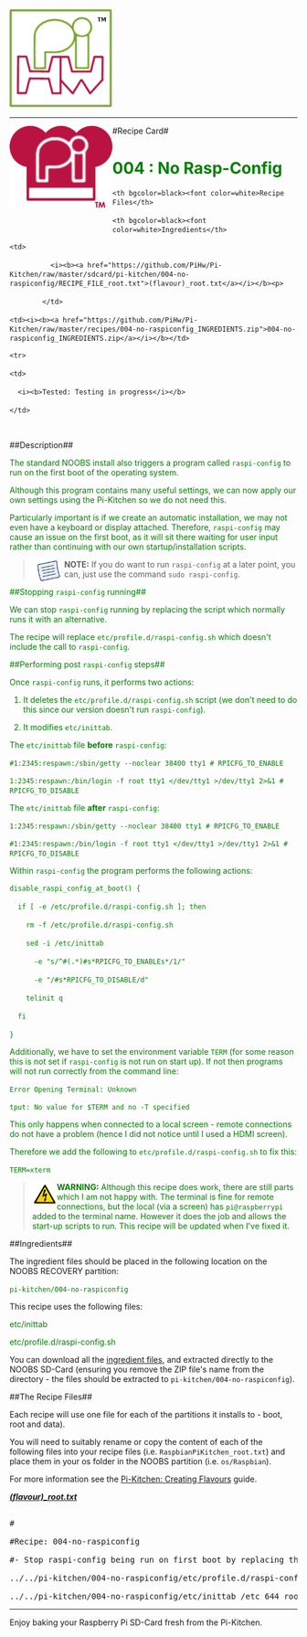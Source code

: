 <!-- How to use comments in these files -->

<!-- ---------------------------------- -->

<!--Comments have been put in this file so that they can be automatically generated.



[How to customise the Markdown documents](CustomMarkdown.md)-->

<!--Template 03/01/2015-->



























<img src="https://raw.githubusercontent.com/PiHw/Pi-Kitchen/master/markdown_source/markdown/img/pihwlogotm.png" width=180 />

<hr>



<img style="float:left" src="https://raw.githubusercontent.com/PiHw/Pi-Kitchen/master/markdown_source/markdown/img/PiKitchenRecipe.png" width=180 />

#Recipe Card#



<font color = GREEN>

<h1>004 : No Rasp-Config</h1>

</font>



<table style="width:35%" align="right" >

  <tr>

    <th bgcolor=black><font color=white>Recipe Files</th>

    <th bgcolor=black><font color=white>Ingredients</th>

  </tr>

  <tr>

    <td>

              <i><b><a href="https://github.com/PiHw/Pi-Kitchen/raw/master/sdcard/pi-kitchen/004-no-raspiconfig/RECIPE_FILE_root.txt">(flavour)_root.txt</a></i></b><p>

            </td>		

    <td><i><b><a href="https://github.com/PiHw/Pi-Kitchen/raw/master/recipes/004-no-raspiconfig_INGREDIENTS.zip">004-no-raspiconfig_INGREDIENTS.zip</a></i></b></td>

  </tr>

    <tr>

    <td>

      <i><b>Tested: Testing in progress</i></b>

    </td>

  </tr>

  </table>





<br>





##Description##

<font color = GREEN>

The standard NOOBS install also triggers a program called `raspi-config` to run on the first boot of the operating system.



Although this program contains many useful settings, we can now apply our own settings using the Pi-Kitchen so we do not need this.  



Particularly important is if we create an automatic installation, we may not even have a keyboard or display attached.  Therefore, `raspi-config` may cause an issue on the first boot, as it will sit there waiting for user input rather than continuing with our own startup/installation scripts.



><img style="float:left" src="https://raw.githubusercontent.com/PiHw/Pi-Kitchen/master/markdown_source/markdown/img/note.png" height=40/><b>NOTE:</b> If you do want to run `raspi-config` at a later point, you can, just use the command `sudo raspi-config`.



##Stopping `raspi-config` running##

We can stop `raspi-config` running by replacing the script which normally runs it with an alternative.



The recipe will replace `etc/profile.d/raspi-config.sh` which doesn't include the call to `raspi-config`.



##Performing post `raspi-config` steps##

Once `raspi-config` runs, it performs two actions:



1. It deletes the `etc/profile.d/raspi-config.sh` script (we don't need to do this since our version doesn't run `raspi-config`).

2. It modifies `etc/inittab`.



The `etc/inittab` file **before** `raspi-config`:

`#1:2345:respawn:/sbin/getty --noclear 38400 tty1 # RPICFG_TO_ENABLE`

`1:2345:respawn:/bin/login -f root tty1 </dev/tty1 >/dev/tty1 2>&1 # RPICFG_TO_DISABLE`



The `etc/inittab` file **after** `raspi-config`:

`1:2345:respawn:/sbin/getty --noclear 38400 tty1 # RPICFG_TO_ENABLE`

`#1:2345:respawn:/bin/login -f root tty1 </dev/tty1 >/dev/tty1 2>&1 # RPICFG_TO_DISABLE`



Within `raspi-config` the program performs the following actions:



	disable_raspi_config_at_boot() {

	  if [ -e /etc/profile.d/raspi-config.sh ]; then

	    rm -f /etc/profile.d/raspi-config.sh

	    sed -i /etc/inittab 

	      -e "s/^#(.*)#s*RPICFG_TO_ENABLEs*/1/" 

	      -e "/#s*RPICFG_TO_DISABLE/d"

	    telinit q

	  fi

	}



Additionally, we have to set the environment variable `TERM` (for some reason this is not set if `raspi-config` is not run on start up).  If not then programs will not run correctly from the command line:



`Error Opening Terminal: Unknown`



`tput: No value for $TERM and no -T specified`



This only happens when connected to a local screen - remote connections do not have a problem (hence I did not notice until I used a HDMI screen).



Therefore we add the following to `etc/profile.d/raspi-config.sh` to fix this:



`TERM=xterm`



><img style="float:left" src="https://raw.githubusercontent.com/PiHw/Pi-Kitchen/master/markdown_source/markdown/img/warn.png" height=40/><b>WARNING:</b> Although this recipe does work, there are still parts which I am not happy with.  The terminal is fine for remote connections, but the local (via a screen) has `pi@raspberrypi` added to the terminal name.  However it does the job and allows the start-up scripts to run.  This recipe will be updated when I've fixed it.</font>





##Ingredients##

The ingredient files should be placed in the following location on the NOOBS RECOVERY partition:<p>



<font color = GREEN>

<code>pi-kitchen/004-no-raspiconfig</code><p>

</font>



This recipe uses the following files:<p>

<font color = GREEN>

etc/inittab<p> etc/profile.d/raspi-config.sh<p><p>

</font>





You can download all the <a href="https://github.com/PiHw/Pi-Kitchen/raw/master/recipes/004-no-raspiconfig_INGREDIENTS.zip">ingredient files</a>, and extracted directly to the NOOBS SD-Card (ensuring you remove the ZIP file's name from the directory - the files should be extracted to <code>pi-kitchen/004-no-raspiconfig</code>).<p>



##The Recipe Files##

Each recipe will use one file for each of the partitions it installs to - boot, root and data).<p>





You will need to suitably rename or copy the content of each of the following files into your recipe files (i.e. <code>RaspbianPiKitchen_root.txt</code>) and place them in your os folder in the NOOBS partition (i.e. <code>os/Raspbian</code>).<p>



For more information see the <a href="http://pihw.wordpress.com/guides/pi-kitchen/creatingflavours">Pi-Kitchen: Creating Flavours</a> guide.<p>





<i><b><a href="https://github.com/PiHw/Pi-Kitchen/raw/master/sdcard/pi-kitchen/004-no-raspiconfig/RECIPE_FILE_root.txt">(flavour)_root.txt</a></i></b>

<pre>

#

#Recipe: 004-no-raspiconfig

#- Stop raspi-config being run on first boot by replacing the defaults file

../../pi-kitchen/004-no-raspiconfig/etc/profile.d/raspi-config.sh /etc/profile.d # root root

../../pi-kitchen/004-no-raspiconfig/etc/inittab /etc 644 root root</pre>







<hr>



Enjoy baking your Raspberry Pi SD-Card fresh from the Pi-Kitchen.<p>



<!--========================END FILE================-->

